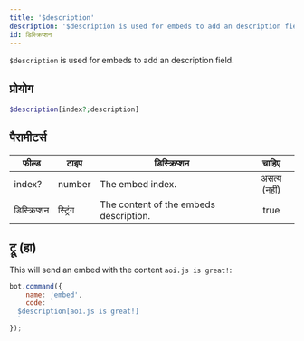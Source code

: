 ```yaml
---
title: '$description'
description: '$description is used for embeds to add an description field.'
id: डिस्क्रिप्शन
---
```


`$description` is used for embeds to add an description field.

## प्रोयोग

```php
$description[index?;description]
```

## पैरामीटर्स

| फील्ड        | टाइप     | डिस्क्रिप्शन                           |    चाहिए     |
| ------------ | -------- | -------------------------------------- |:------------:|
| index?       | number   | The embed index.                       | असत्य (नहीं) |
| डिस्क्रिप्शन | स्ट्रिंग | The content of the embeds description. |     true     |

## ट्रू (हा)

This will send an embed with the content `aoi.js is great!`:

```javascript
bot.command({
    name: 'embed',
    code: `
  $description[aoi.js is great!]
  `
});
```